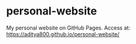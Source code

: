 # personal-website
My personal website on GitHub Pages.
Access at: https://aditya800.github.io/personal-website/
